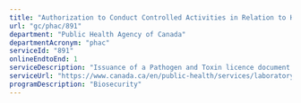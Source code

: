 ```yaml
---
title: "Authorization to Conduct Controlled Activities in Relation to Human Pathogens and Toxins or Indigenous Terrestrial Animal Pathogens."
url: "gc/phac/891"
department: "Public Health Agency of Canada"
departmentAcronym: "phac"
serviceId: "891"
onlineEndtoEnd: 1
serviceDescription: "Issuance of a Pathogen and Toxin licence document authorizing the conduct of controlled activities with a Risk Group 2 or higher human pathogen or a Schedule 1 toxin in Canada per the Human Pathogens and Toxins Act or import of indigenous terrestrial animal pathogens regulated under the Health of Animal Regulations."
serviceUrl: "https://www.canada.ca/en/public-health/services/laboratory-biosafety-biosecurity/licensing-program.html"
programDescription: "Biosecurity"
---
```

